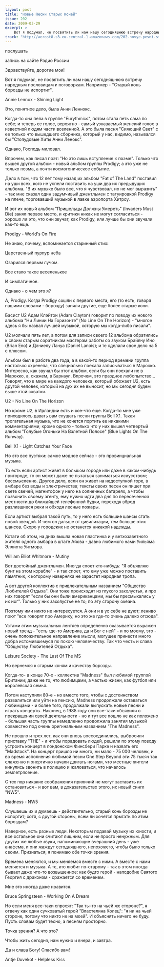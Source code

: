 ```yaml
---
layout: post
title: "Новые Песни Старых Коней"
issue: 202
date: 2009-03-29
excerpt: >
    Вот я подумал, не посвятить ли нам нашу сегодняшнюю встречу народным пословицам и поговоркам. Например - "Старый конь борозды не испортит".
track: "http://aerost8.s3.eu-central-1.amazonaws.com/202-novye-pesni-staryh-konej.mp3"
---
```


послушать

запись на сайте Радио России

Здравствуйте, дорогие мои!

Вот я подумал, не посвятить ли нам нашу сегодняшнюю встречу народным пословицам и поговоркам. Например - "Старый конь борозды не испортит".

Annie Lennox - Shining Light

Это, понятное дело, была Анни Леннокс.

Когда-то она пела в группе "Eurythmics", потом стала петь сама по себе; и теперь ее голос, вероятно - самый узнаваемый женский голос в известной людям части вселенной. А это была песня "Сияющий Свет" с ее только что вышедшего сборника, который у нас, видимо, назывался бы "Стопудовые Хиты Анни Ленокс".

Однако, Господь миловал.

Впрочем, как писал поэт: "Но это лишь вступление к поэме". Только что вышел другой альбом - новый альбом группы Prodigy; а это уже не только поэма, а почти космогоническое событие.

Дело в том, что 12 лет тому назад их альбом "Fat of The Land" поставил на уши всех, кого не успели поставить на уши два их предыдущих альбома. "В их музыке было все, что я чувствовал, но не мог выразить" - так мне сказал один задумчивый джентльмен с татуировкой Prodigy на плече, торговавший музыкой в лавке аэропорта Хитроу.

И вот их новый альбом "Пришельцы Должны Умереть" (Invaders Must Die) занял первое место, и критики никак не могут согласиться - хорошо ли это, что они звучат, как Prodigy, или лучше бы они звучали как-то еще.

Prodigy - World's On Fire

Не знаю, почему, вспоминается старинный стих:

Царственный пурпур неба

Озарился первым лучом.

Все стало такое веселенькое

И симпатичное.

Однако - о чем это я?

А, Prodigy. Когда Prodigy сошли с первого места, его (то есть, говоря нашими словами - борозду) заняли другие, еще более старые кони.

Басист U2 Адам Клэйтон (Adam Clayton) говорит по поводу их нового альбома "Ни Линии На Горизонте" (No Line On The Horizon) - "многое здесь я бы назвал лучшей музыкой, которую мы когда-либо писали".

U2 молчали пять лет, а потом для записи своего 12 альбома обратились к своим старым соратникам мастерам работы со звуком Брайяну Ино (Brian Eno) и Дэниелу Лануа (Daniel Lanois); и те сделали свое дело на 5 с плюсом.

Альбом был в работе два года, а в какой-то период времени группа настолько охренела, что специально поехала записываться в Марокко. Интересно, как звучал бы этот альбом, если бы они поехали не в Марокко, а, скажем, в Барнаул. Впрочем, это праздное любопытство... Говорят, что в мире на каждого человека, который обожает U2, есть другой человек, который на дух их не выносит, но мы сегодня будем выше этой схватки.

U2 - No Line On The Horizon

Но кроме U2, в Ирландии есть и кое-что еще. Когда-то мне уже приходилось давать вам слушать песни группы Bell X1. Такая трогательная музыка, что не хочется портить ее никакими комментариями; кроме одного - только что у них вышел четвертый альбом "Голубые Огоньки На Взлетной Полосе" (Blue Lights On The Runway).

Bell X1 - Light Catches Your Face

Но это все пустяки: самое модное сейчас - это провинциальная музыка.

То есть если артист живет в большом городе или даже в каком-нибудь пригороде, то он может даже не пытаться заниматься искусством; бессмысленно. Другое дело, если он живет на недоступной горе, в амбаре без воды и электричества; тексты своих песен он пишет при свете свечей, магнитофон у него на солнечных батареях, а чтобы позвонить своему агенту, ему нужно идти два дня по пересеченной местности до ближайшей телефонной будки, переходя вброд разлившиеся реки и обходя лесные пожары.

Если артист выбрал такой путь, то у него есть большие шансы стать новой звездой. И чем он дальше от цивилизации, тем больше этих шансов. Скоро у городских не останется никакой надежды.

Кстати об этом, на днях вышла новая пластинка и у ветхозаветного жителя одного амбара в штате Айова - давно любимого нами Уильяма Эллиота Уитмора.

William Elliot Whitmore - Mutiny

Вот достойный джентльмен. Иногда споет кто-нибудь: "Я объявляю бунт на этом корабле" - и так споет, что ему уже можно поставить памятник, к которому наверняка не зарастет народная тропа.

А вот другой коллектив с привлекательным названием "Общество Любителей Отдыха". Они тоже происходят из глухого захолустья, и про них говорят "если бы они были американцами, мы бы пресмыкались у их ног". Только у них захолустье не то; по эту сторону океана.

Поэтому ими никто не интересуется. А они и в ус себе не дуют; лениво поют "все говорят про Америку, но это же где-то очень далеко отсюда".

Устами этим музыкальных лентяев определенно оказывается выражен новый тренд - "есть где-то Америка, да и Бог с ней" - и по моему, это - очень положительное направление мысли, могущее принести много добра истомившемуся по покою человечеству. Так что честь и слава "Обществу Любителей Отдыха".

Leisure Society - The Last Of The MS

Но вернемся к старым коням и качеству борозды.

Когда-то- в конце 70-х - коллектив "Madness" был любимой группой Британии; даже не то, что любимцами, а частью жизни, как футбол или королевская семья.

Потом наступили 80-е - но вместо того, чтобы с достоинством развалиться или уйти на пенсию, Madness продолжали оставаться любимцами - и более того, продолжали выпускать новые песни и играть концерты. Наконец, в 1988 году они все-таки объявили о прекращении своей деятельности - но и тут все пошло не как положено - большая часть группы немедленно продолжила занятия музыкой совместно под очень оригинальным названием "The Madness".

Не прошло и трех лет, как они вновь воссоединились, выбросили приставку "THE" - и чтобы порадовать людей, решили по этому поводу устроить концерт в лондонском Финсбери Парке и назвать его "Madstock". На концерт пришло ни много, ни мало - 75 000 человек, и во время исполнения любимой песни One Step Beyond эти 75 тысяч так слаженно и энергично начали двигать ногами, что местные жители кинулись звонить в полицию и жаловаться, что началось землетрясение.

С тех пор никакие соображения приличий не могут заставить их остановиться - и вот вам, в доказательство этого, их новый сингл "NW5".

Madness - NW5

Слушаешь их и думаешь - действительно, старый конь борозды не испортит; хотя, с другой стороны, всем ли хочется прыгать по этим бороздам?

Наверное, есть разные люди. Некоторым подавай музыку их юности, и все остальное они считают лишним, если не просто ненужным. Для других же любые звуки, напоминающие вчерашний день - уже анафема, и они жаждут сегодняшнего, непохожего, чтобы было только своим. Признаться, я понимаю обе точки зрения.

Времена меняются, и мы меняемся вместе с ними. А вместе с нами меняется и музыка. А те, кто любит по-старому - так в этом иногда бывает даже что-то возвышенное: как будто герой - наподобие Святого Георгия с драконом - сражается со временем.

Мне это иногда даже нравится.

Bruce Springsteen - Working On A Dream

Но если меня все-таки спросят: "Так ты-то на чьей же стороне?", я отвечу как один сучковатый герой "Властелина Колец": "я ни на чьей стороне, потому что никто не на моей". И объяснять ничего не буду. Пусть словам будет тесно, а песням просторно.

Точка зрения? А что это?

Чтобы жить сегодня, нам нужно и вчера, и завтра.

Да и слава Богу! Спасибо вам!

Antje Duvekot - Helpless Kiss
